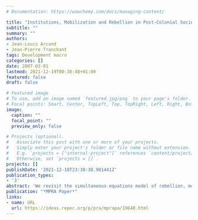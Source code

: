 ```yaml
---
# Documentation: https://wowchemy.com/docs/managing-content/

title: "Institutions, Mobilization and Rebellion in Post-Colonial Societies"
subtitle: ""
summary: ""
authors:
- Jean-Louis Arcand
- Jean-Pierre Tranchant
tags: Development macro
categories: []
date: 2007-03-01
lastmod: 2021-12-19T00:38:48+01:00
featured: false
draft: false

# Featured image
# To use, add an image named `featured.jpg/png` to your page's folder.
# Focal points: Smart, Center, TopLeft, Top, TopRight, Left, Right, BottomLeft, Bottom, BottomRight.
image:
  caption: ""
  focal_point: ""
  preview_only: false

# Projects (optional).
#   Associate this post with one or more of your projects.
#   Simply enter your project's folder or file name without extension.
#   E.g. `projects = ["internal-project"]` references `content/project/deep-learning/index.md`.
#   Otherwise, set `projects = []`.
projects: []
publishDate: '2021-12-18T23:38:38.981441Z'
publication_types:
- '3'
abstract: 'We revisit the simultaneous equations model of rebellion, mobilization, grievances and repression proposed by Gurr and Moore (1997). Our main contribution is to clarify and improve on the underlying identification strategy by resorting to the well-known colonization instruments recently constructed by Acemoglu, Johnson and Robinson (2001, 2002). We also emphasize the role played by the institutional environment. Instrumental variables estimates for post-colonial societies reveal that the strength of the state, as captured empirically by an index of bureaucratic quality, exerts a strong preventive effect on rebellion. On the other hand, working institutions also influence the likelihood of rebellion indirectly, through mobilization. Our estimates suggest that this indirect effect increases rebellion. As such, the total net effect of better institutions on rebellion is ambiguous.'
publication: "*MPRA Paper*"
links:
- name: URL
  url: https://ideas.repec.org/p/pra/mprapa/19648.html
---
```

